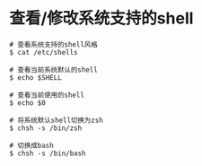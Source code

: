 # 查看/修改系统支持的shell

```shell
# 查看系统支持的shell风格
$ cat /etc/shells

# 查看当前系统默认的shell
$ echo $SHELL

# 查看当前使用的shell
$ echo $0

# 将系统默认shell切换为zsh
$ chsh -s /bin/zsh

# 切换成bash
$ chsh -s /bin/bash
```









